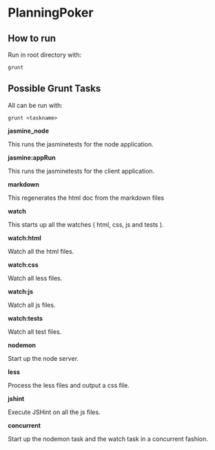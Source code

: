 PlanningPoker
=============

How to run
----------

Run in root directory with:

    grunt

Possible Grunt Tasks
--------------------

All can be run with:

    grunt <taskname>

**jasmine_node**

This runs the jasminetests for the node application.

**jasmine:appRun**

This runs the jasminetests for the client application.

**markdown**

This regenerates the html doc from the markdown files

**watch**

This starts up all the watches ( html, css, js and tests ).

**watch:html**

Watch all the html files.

**watch:css**

Watch all less files.

**watch:js**

Watch all js files.

**watch:tests**

Watch all test files.

**nodemon**

Start up the node server.

**less**

Process the less files and output a css file.

**jshint**

Execute JSHint on all the js files.

**concurrent**

Start up the nodemon task and the watch task in a concurrent fashion.
